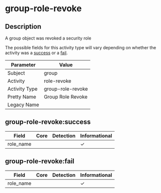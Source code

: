 group-role-revoke
=================

Description
-----------
A group object was revoked a security role

The possible fields for this activity type will vary depending on whether the activity was a [success](#group-role-revokesuccess) or a [fail](#group-role-revokefail).

| Parameter     | Value             |
| ------------- | ----------------- |
| Subject       | group             |
| Activity      | role-revoke       |
| Activity Type | group-role-revoke |
| Pretty Name   | Group Role Revoke |
| Legacy Name   |                   |

group-role-revoke:success
-------------------------

| Field     | Core | Detection | Informational |
| --------- | ---- | --------- | ------------- |
| role_name |      |           | &#10003;      |

group-role-revoke:fail
----------------------

| Field     | Core | Detection | Informational |
| --------- | ---- | --------- | ------------- |
| role_name |      |           | &#10003;      |
